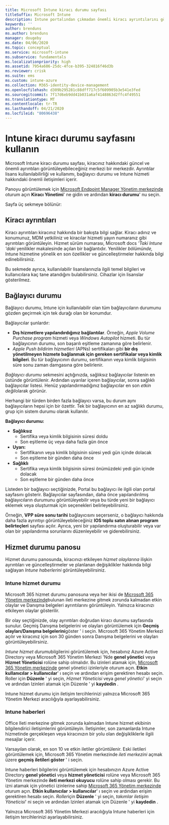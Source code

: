 ```yaml
---
title: Microsoft Intune kiracı durumu sayfası
titleSuffix: Microsoft Intune
description: Intune portalından çıkmadan önemli kiracı ayrıntılarını görüntülemek için Intune kiracı durumu sayfasını kullanın
keywords: ''
author: brenduns
ms.author: brenduns
manager: dougeby
ms.date: 04/06/2020
ms.topic: conceptual
ms.service: microsoft-intune
ms.subservice: fundamentals
ms.localizationpriority: high
ms.assetid: 7954a686-25dc-4fce-b395-324816f46d3b
ms.reviewer: crisk
ms.suite: ems
ms.custom: intune-azure
ms.collection: M365-identity-device-management
ms.openlocfilehash: d309b295281c88dff717c5f609905b3e541e3fed
ms.sourcegitcommit: 7f17d6eb9dd41b031a6af4148863d2ffc4f49551
ms.translationtype: MT
ms.contentlocale: tr-TR
ms.lasthandoff: 04/21/2020
ms.locfileid: "80696438"
---
```

# <a name="use-the-intune-tenant-status-page"></a>Intune kiracı durumu sayfasını kullanın
Microsoft Intune kiracı durumu sayfası, kiracınız hakkındaki güncel ve önemli ayrıntıları görüntüleyebileceğiniz merkezi bir merkezdir. Ayrıntılar lisans kullanılabilirliği ve kullanımı, bağlayıcı durumu ve Intune hizmeti hakkındaki önemli iletişimleri içerir.  

Panoyu görüntülemek için [Microsoft Endpoint Manager Yönetim merkezinde](https://go.microsoft.com/fwlink/?linkid=2109431) oturum açın **Kiracı Yönetimi**' ne gidin ve ardından **kiracı durumu**' nu seçin.

Sayfa üç sekmeye bölünür:

## <a name="tenant-details"></a>Kiracı ayrıntıları
Kiracı ayrıntıları kiracınız hakkında bir bakışta bilgi sağlar. Kiracı adınız ve konumunuz, MDM yetkiliniz ve kiracılar hizmeti yayın numaranız gibi ayrıntıları görüntüleyin. Hizmet sürüm numarası, Microsoft docs *'Taki Intune 'daki* yenilikler makalesinde açılan bir bağlantıdır. Yenilikler *bölümünde,* Intune hizmetine yönelik en son özellikler ve güncelleştirmeler hakkında bilgi edinebilirsiniz.  

Bu sekmede ayrıca, kullanılabilir lisanslarınızla ilgili temel bilgileri ve kullanıcılara kaç tane atandığını bulabilirsiniz. Cihazlar için lisanslar gösterilmez.

## <a name="connector-status"></a>Bağlayıcı durumu
Bağlayıcı durumu, Intune için kullanılabilir olan tüm bağlayıcıların durumunu gözden geçirmek için tek durağı olan bir konumdur.  

Bağlayıcılar şunlardır:
- **Dış hizmetlere yapılandırdığınız bağlantılar**. Örneğin, *Apple Volume Purchase program* hizmeti veya *Windows Autopilot* hizmeti.  Bu tür bağlayıcının durumu, son başarılı eşitleme zamanına göre belirlenir.
- *Apple Push bildirim hizmetleri* (APNs) sertifikaları gibi **bir dış yönetilmeyen hizmete bağlanmak için gereken sertifikalar veya kimlik bilgileri**. Bu tür bağlayıcının durumu, sertifikanın veya kimlik bilgisinin süre sonu zaman damgasına göre belirlenir.  

*Bağlayıcı durumu* sekmesini açtığınızda, sağlıksız bağlayıcılar listenin en üstünde görüntülenir. Ardından uyarılar içeren bağlayıcılar, sonra sağlıklı bağlayıcılar listesi. Henüz yapılandırmadığınız bağlayıcılar en son *etkin değil*olarak görünür.

Herhangi bir türden birden fazla bağlayıcı varsa, bu durum aynı bağlayıcıların hepsi için bir özettir. Tek bir bağlayıcının en az sağlıklı durumu, grup için sistem durumu olarak kullanılır.  

**Bağlayıcı durumu:**
- **Sağlıksız**
  - Sertifika veya kimlik bilgisinin süresi doldu
  - Son eşitleme üç veya daha fazla gün önce
- **Uyarı:**
  - Sertifikanın veya kimlik bilgisinin süresi yedi gün içinde dolacak
  - Son eşitleme bir günden daha önce
- **Sağlıklı**
  - Sertifika veya kimlik bilgisinin süresi önümüzdeki yedi gün içinde dolacak
  - Son eşitleme bir günden daha önce  

Listeden bir bağlayıcı seçtiğinizde, Portal bu bağlayıcı ile ilgili olan portal sayfasını gösterir. Bağlayıcılar sayfasından, daha önce yapılandırılmış bağlayıcıların durumunu görüntüleyebilir veya bu türde yeni bir bağlayıcı eklemek veya oluşturmak için seçenekleri belirleyebilirsiniz.

Örneğin, **VPP süre sonu tarihi** bağlayıcısını seçerseniz, o bağlayıcı hakkında daha fazla ayrıntıyı görüntüleyebileceğiniz **IOS toplu satın alınan program belirteçleri** sayfası açılır. Ayrıca, yeni bir yapılandırma oluşturabilir veya var olan bir yapılandırma sorunlarını düzenleyebilir ve giderebilirsiniz.

## <a name="service-health-dashboard"></a>Hizmet durumu panosu  
Hizmet durumu panosunda, kiracınızı etkileyen *hizmet olaylarına* ilişkin ayrıntıları ve güncelleştirmeler ve planlanan değişiklikler hakkında bilgi sağlayan *Intune haberlerini* görüntüleyebilirsiniz.

### <a name="intune-service-health"></a>Intune hizmet durumu
Microsoft 365 hizmet durumu panosuna veya her ikisi de [Microsoft 365 Yönetim merkezinde](https://admin.microsoft.com)bulunan ileti merkezine gitmek zorunda kalmadan etkin olaylar ve Danışma belgeleri ayrıntılarını görüntüleyin. Yalnızca kiracınızı etkileyen olaylar gösterilir.  

Bir olay seçtiğinizde, olay ayrıntıları doğrudan kiracı durumu sayfasında sunulur. Geçmiş Danışma belgelerini ve olayları görüntülemek için **Geçmiş olayları/Danışma belgelerini**göster ' i seçin. Microsoft 365 Yönetim Merkezi açılır ve kiracınız için son 30 günden sonra Danışma belgelerini ve olayları görüntüleyebilirsiniz.  

*Intune hizmet durumu*bilgilerini görüntülemek için, hesabınız Azure Active Directory veya Microsoft 365 Yönetim Merkezi 'Nde **genel yönetici** veya **Hizmet Yöneticisi** rolüne sahip olmalıdır. Bu izinleri atamak için, [Microsoft 365 Yönetim merkezinde](https://admin.microsoft.com) genel yönetici izinleriyle oturum açın. **Etkin kullanıcılar > kullanıcılar**' ı seçin ve ardından erişim gerektiren hesabı seçin. Roller için **Düzenle** ' yi seçin, *Hizmet Yöneticisi* veya *genel yönetici*' yi seçin ve ardından Izinleri atamak için Düzenle ' yi **kaydedin** .  

Intune hizmet durumu için iletişim tercihlerinizi yalnızca Microsoft 365 Yönetim Merkezi aracılığıyla ayarlayabilirsiniz.

### <a name="intune-news"></a>Intune haberleri  
Office Ileti merkezine gitmek zorunda kalmadan Intune hizmet ekibinin bilgilendirici iletişimlerini görüntüleyin. İletişimler, son zamanlarda Intune hizmetinde gerçekleşen veya kiracınızın bir yolu olan değişikliklerle ilgili mesajlar içerir.  

Varsayılan olarak, en son 10 ve etkin iletiler görüntülenir. Eski iletileri görüntülemek için, Microsoft 365 Yönetim merkezinde *ileti merkezini* açmak üzere **geçmiş iletileri göster** ' i seçin.  

Intune haberleri bilgilerini görüntülemek için hesabınızın Azure Active Directory **genel yönetici** veya **hizmet yöneticisi** rolüne veya Microsoft 365 Yönetim merkezinde **ileti merkezi okuyucu** rolüne sahip olması gerekir.  Bu izni atamak için yönetici izinlerine sahip [Microsoft 365 Yönetim merkezinde](https://admin.microsoft.com) oturum açın. **Etkin kullanıcılar > kullanıcılar**' ı seçin ve ardından erişim gerektiren hesabı seçin. *Roller*için **Düzenle** ' yi seçin, *takımlar iletişim Yöneticisi*' ni seçin ve ardından Izinleri atamak için Düzenle ' yi **kaydedin** .  

Yalnızca Microsoft 365 Yönetim Merkezi aracılığıyla Intune haberleri için iletişim tercihlerinizi ayarlayabilirsiniz.
